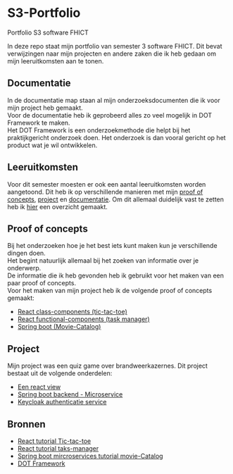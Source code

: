 # S3-Portfolio

Portfolio S3 software FHICT

In deze repo staat mijn portfolio van semester 3 software FHICT.
Dit bevat verwijzingen naar mijn projecten en andere zaken die ik heb gedaan om mijn leeruitkomsten aan te tonen.

## Documentatie

In de documentatie map staan al mijn onderzoeksdocumenten die ik voor mijn project heb gemaakt.  
Voor de documentatie heb ik geprobeerd alles zo veel mogelijk in DOT Framework te maken.  
Het DOT Framework is een onderzoekmethode die helpt bij het praktijkgericht onderzoek doen.
Het onderzoek is dan vooral gericht op het product wat je wil ontwikkelen.  

## Leeruitkomsten

Voor dit semester moesten er ook een aantal leeruitkomsten worden aangetoond.
Dit heb ik op verschillende manieren met mijn [proof of concepts](#proof-of-concepts), [project](#project) en [documentatie](#documentatie).
Om dit allemaal duidelijk vast te zetten heb ik [hier](Leeruitkomsten/README.md) een overzicht gemaakt.

## Proof of concepts

Bij het onderzoeken hoe je het best iets kunt maken kun je verschillende dingen doen.  
Het begint natuurlijk allemaal bij het zoeken van informatie over je onderwerp.  
De informatie die ik heb gevonden heb ik gebruikt voor het maken van een paar proof of concepts.  
Voor het maken van mijn project heb ik de volgende proof of concepts gemaakt:  

- [React class-components (tic-tac-toe)](https://github.com/Piet2001/POC-React-Tic-Tac-Toe)
- [React functional-components (task manager)](https://github.com/Piet2001/react-task-manager)
- [Spring boot (Movie-Catalog)](https://github.com/Piet2001/POC-Movie-Catalog)

## Project

Mijn project was een quiz game over brandweerkazernes. Dit project bestaat uit de volgende onderdelen:

- [Een react view](https://github.com/Piet2001/FirestationQuiz-View)
- [Spring boot backend - Microservice](https://github.com/Piet2001/game-data-service)
- [Keycloak authenticatie service](https://www.keycloak.org/)

## Bronnen

- [React tutorial Tic-tac-toe](https://reactjs.org/tutorial/tutorial.html)
- [React tutorial taks-manager](https://www.youtube.com/watch?v=w7ejDZ8SWv8)
- [Spring boot mircroservices tutorial movie-Catalog](https://www.youtube.com/playlist?list=PLqq-6Pq4lTTZSKAFG6aCDVDP86Qx4lNas)
- [DOT Framework](https://ictresearchmethods.nl/The_DOT_Framework)
